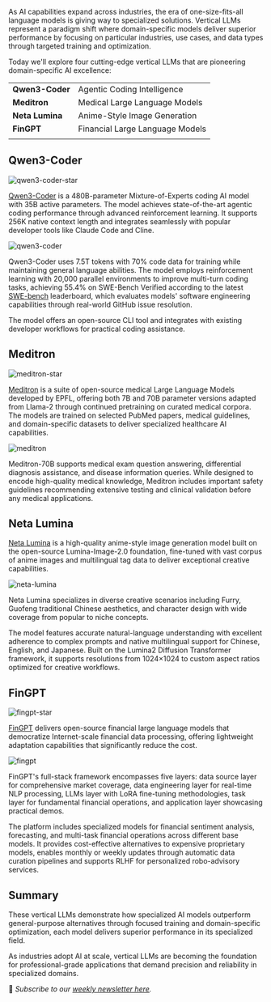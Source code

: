 As AI capabilities expand across industries, the era of one-size-fits-all language models is giving way to specialized solutions. Vertical LLMs represent a paradigm shift where domain-specific models deliver superior performance by focusing on particular industries, use cases, and data types through targeted training and optimization.

Today we'll explore four cutting-edge vertical LLMs that are pioneering domain-specific AI excellence:

|  |  |
| ------- | ----------- |
| **Qwen3-Coder** | Agentic Coding Intelligence |
| **Meditron** | Medical Large Language Models |
| **Neta Lumina** | Anime-Style Image Generation |
| **FinGPT** | Financial Large Language Models |
|  |  |

## Qwen3-Coder

![qwen3-coder-star](/assets/blog/vertical-llm/qwen3-coder-star.webp)

[Qwen3-Coder](https://qwenlm.github.io/blog/qwen3-coder/) is a 480B-parameter Mixture-of-Experts coding AI model with 35B active parameters. The model achieves state-of-the-art agentic coding performance through advanced reinforcement learning. It supports 256K native context length and integrates seamlessly with popular developer tools like Claude Code and Cline.

![qwen3-coder](/assets/blog/vertical-llm/qwen3-coder.webp)

Qwen3-Coder uses 7.5T tokens with 70% code data for training while maintaining general language abilities. The model employs reinforcement learning with 20,000 parallel environments to improve multi-turn coding tasks, achieving 55.4% on SWE-Bench Verified according to the latest [SWE-bench](https://www.swebench.com/) leaderboard, which evaluates models' software engineering capabilities through real-world GitHub issue resolution.

The model offers an open-source CLI tool and integrates with existing developer workflows for practical coding assistance.

## Meditron

![meditron-star](/assets/blog/vertical-llm/meditron-star.webp)

[Meditron](https://github.com/epfLLM/meditron) is a suite of open-source medical Large Language Models developed by EPFL, offering both 7B and 70B parameter versions adapted from Llama-2 through continued pretraining on curated medical corpora. The models are trained on selected PubMed papers, medical guidelines, and domain-specific datasets to deliver specialized healthcare AI capabilities.

![meditron](/assets/blog/vertical-llm/meditron.webp)

Meditron-70B supports medical exam question answering, differential diagnosis assistance, and disease information queries. While designed to encode high-quality medical knowledge, Meditron includes important safety guidelines recommending extensive testing and clinical validation before any medical applications.

## Neta Lumina

[Neta Lumina](https://huggingface.co/neta-art/Neta-Lumina) is a high-quality anime-style image generation model built on the open-source Lumina-Image-2.0 foundation, fine-tuned with vast corpus of anime images and multilingual tag data to deliver exceptional creative capabilities.

![neta-lumina](/assets/blog/vertical-llm/neta-lumina.webp)

Neta Lumina specializes in diverse creative scenarios including Furry, Guofeng traditional Chinese aesthetics, and character design with wide coverage from popular to niche concepts.

The model features accurate natural-language understanding with excellent adherence to complex prompts and native multilingual support for Chinese, English, and Japanese. Built on the Lumina2 Diffusion Transformer framework, it supports resolutions from 1024×1024 to custom aspect ratios optimized for creative workflows.

## FinGPT

![fingpt-star](/assets/blog/vertical-llm/fingpt-star.webp)

[FinGPT](https://github.com/AI4Finance-Foundation/FinGPT) delivers open-source financial large language models that democratize Internet-scale financial data processing, offering lightweight adaptation capabilities that significantly reduce the cost.

![fingpt](/assets/blog/vertical-llm/fingpt.webp)

FinGPT's full-stack framework encompasses five layers: data source layer for comprehensive market coverage, data engineering layer for real-time NLP processing, LLMs layer with LoRA fine-tuning methodologies, task layer for fundamental financial operations, and application layer showcasing practical demos.

The platform includes specialized models for financial sentiment analysis, forecasting, and multi-task financial operations across different base models. It provides cost-effective alternatives to expensive proprietary models, enables monthly or weekly updates through automatic data curation pipelines and supports RLHF for personalized robo-advisory services.

## Summary

These vertical LLMs demonstrate how specialized AI models outperform general-purpose alternatives through focused training and domain-specific optimization, each model delivers superior performance in its specialized field.

As industries adopt AI at scale, vertical LLMs are becoming the foundation for professional-grade applications that demand precision and reliability in specialized domains.

📧 *Subscribe to our [weekly newsletter here](https://star-history.beehiiv.com/subscribe).*
